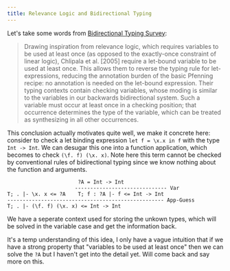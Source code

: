 ```yaml
---
title: Relevance Logic and Bidirectional Typing
---
```


Let's take some words from [Bidirectional Typing Survey](https://arxiv.org/pdf/1908.05839.pdf):

> Drawing inspiration from relevance logic, which requires variables to be used at least once (as opposed to the exactly-once constraint of linear logic), Chlipala et al. [2005] require a let-bound variable to be used at least once. This allows them to reverse the typing rule for let-expressions, reducing the annotation burden of the basic Pfenning recipe: no annotation is needed on the let-bound expression. Their typing contexts contain checking variables, whose moding is similar to the variables in our backwards bidirectional system. Such a variable must occur at least once in a checking position; that occurrence determines the type of the variable, which can be treated as synthesizing in all other occurrences.

This conclusion actually motivates quite well, we make it concrete here: consider to check a let binding expression `let f = \x.x in f` with the type `Int -> Int`. We can desugar this one into a function application, which becomes to check `(\f. f) (\x. x)`.  Note here this term cannot be checked by conventional rules of bidirectional typing since we know nothing about the function and arguments.

```
                       ?A = Int -> Int
                      ------------------------------ Var
T; . |- \x. x <= ?A    T; f : ?A |- f <= Int -> Int
--------------------------------------------------- App-Guess
T; . |- (\f. f) (\x. x) <= Int -> Int
```

We have a seperate context used for storing the unkown types, which will be solved in  the variable case and get the information back.

It's a temp understanding of this idea, I only have a vague intuition that if we have a strong property that "variables to be used at least once" then we can solve the `?A` but I haven't get into the detail yet. Will come back and say more on this.
